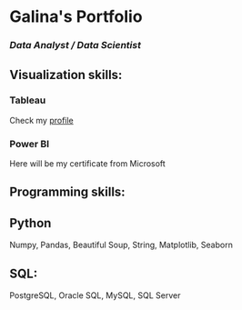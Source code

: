 # Galina's Portfolio

### *Data Analyst / Data Scientist*

## Visualization skills:
### Tableau
Check my [profile](https://public.tableau.com/profile/galina5352#!/) 
### Power BI
Here will be my certificate from Microsoft
## Programming skills:
## Python
Numpy, Pandas, Beautiful Soup, String, Matplotlib, Seaborn
## SQL: 
PostgreSQL, Oracle SQL, MySQL, SQL Server
